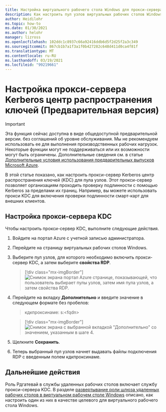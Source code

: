 ```yaml
---
title: Настройка виртуального рабочего стола Windows для прокси-сервера Kerberos центр распространения ключей Azure
description: Как настроить пул узлов виртуальных рабочих столов Windows для использования прокси-сервера Kerberos центр распространения ключей.
author: Heidilohr
ms.topic: how-to
ms.date: 01/30/2021
ms.author: helohr
manager: lizross
ms.openlocfilehash: 102ddc1c8937c66a92416ddb6d5f2d25f2a3c349
ms.sourcegitcommit: 867cb1b7a1f3a1f0b427282c648d411d0ca4f81f
ms.translationtype: MT
ms.contentlocale: ru-RU
ms.lasthandoff: 03/19/2021
ms.locfileid: "99219661"
---
```

# <a name="configure-a-kerberos-key-distribution-center-proxy-preview"></a>Настройка прокси-сервера Kerberos центр распространения ключей (Предварительная версия)

> [!IMPORTANT]
> Эта функция сейчас доступна в виде общедоступной предварительной версии.
> без соглашений об уровне обслуживания. Мы не рекомендуем использовать ее для выполнения производственных рабочих нагрузок. Некоторые функции могут не поддерживаться или их возможности могут быть ограничены.
> Дополнительные сведения см. в статье [Дополнительные условия использования предварительных выпусков Microsoft Azure](https://azure.microsoft.com/support/legal/preview-supplemental-terms/).

В этой статье показано, как настроить прокси-сервер Kerberos центр распространения ключей (KDC) для пула узлов. Этот прокси-сервер позволяет организациям проходить проверку подлинности с помощью Kerberos за пределами их границ. Например, вы можете использовать прокси KDC для включения проверки подлинности смарт-карт для внешних клиентов.

## <a name="how-to-configure-the-kdc-proxy"></a>Настройка прокси-сервера KDC

Чтобы настроить прокси-сервер KDC, выполните следующие действия.

1. Войдите на портал Azure с учетной записью администратора.

2. Перейдите на страницу виртуальных рабочих столов Windows.

3. Выберите пул узлов, для которого необходимо включить прокси-сервер KDC, а затем выберите **свойства RDP**.

    > [!div class="mx-imgBorder"]
    > ![Снимок экрана портал Azure странице, показывающей, что пользователь выбирает пулы узлов, затем имя пула узлов, а затем свойства RDP.](media/rdp-properties.png)

4. Перейдите на вкладку **Дополнительно** и введите значение в следующем формате без пробелов:

    > кдкпроксинаме: s:\<fqdn\>

    > [!div class="mx-imgBorder"]
    > ![Снимок экрана с выбранной вкладкой "Дополнительно" со значением, указанным в шаге 4.](media/advanced-tab-selected.png)

5. Щелкните **Сохранить**.

6. Теперь выбранный пул узлов начнет выдавать файлы подключения RDP с введенным полем кдкпроксинаме.

## <a name="next-steps"></a>Дальнейшие действия

Роль Рдгатевай в службы удаленных рабочих столов включает службу прокси-сервера KDC. В разделе [развертывание роли шлюза удаленных рабочих столов в виртуальном рабочем столе Windows](rd-gateway-role.md) описано, как настроить один из них в качестве целевого для виртуального рабочего стола Windows.
